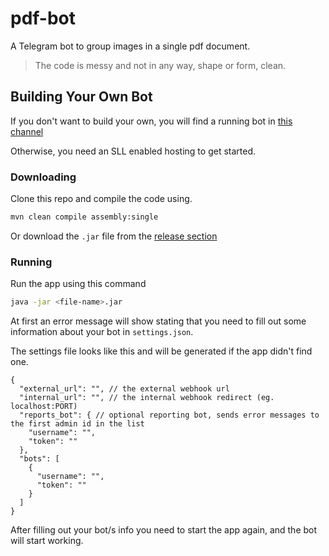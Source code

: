 # pdf-bot
A Telegram bot to group images in a single pdf document.
> The code is messy and not in any way, shape or form, clean.

## Building Your Own Bot

If you don't want to build your own, you will find a running bot in [this channel](https://t.me/SwiperTeam)

Otherwise, you need an SLL enabled hosting to get started.

### Downloading
Clone this repo and compile the code using. 
```sh
mvn clean compile assembly:single
```
Or download the `.jar` file from the [release section](https://github.com/MouamleH/pdf-bot/releases/tag/1.1.0)

### Running

Run the app using this command

```sh
java -jar <file-name>.jar
```

At first an error message will show 
stating that you need to fill out some information about your bot in `settings.json`.

The settings file looks like this and will be generated if the app didn't find one.
```json5
{
  "external_url": "", // the external webhook url
  "internal_url": "", // the internal webhook redirect (eg. localhost:PORT)
  "reports_bot": { // optional reporting bot, sends error messages to the first admin id in the list
    "username": "",
    "token": ""
  },
  "bots": [
    {
      "username": "",
      "token": ""
    }
  ]
}
```

After filling out your bot/s info you need to start the app again, and the bot will start working.
